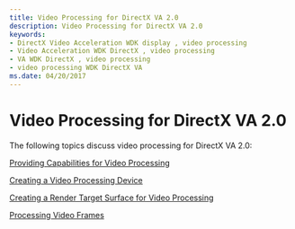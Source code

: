 ```yaml
---
title: Video Processing for DirectX VA 2.0
description: Video Processing for DirectX VA 2.0
keywords:
- DirectX Video Acceleration WDK display , video processing
- Video Acceleration WDK DirectX , video processing
- VA WDK DirectX , video processing
- video processing WDK DirectX VA
ms.date: 04/20/2017
---
```


# Video Processing for DirectX VA 2.0


The following topics discuss video processing for DirectX VA 2.0:

[Providing Capabilities for Video Processing](providing-capabilities-for-video-processing.md)

[Creating a Video Processing Device](creating-a-video-processing-device.md)

[Creating a Render Target Surface for Video Processing](creating-a-render-target-surface-for-video-processing.md)

[Processing Video Frames](processing-video-frames.md)

 

 





